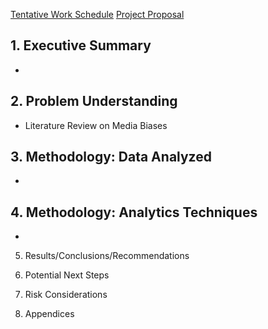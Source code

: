 [Tentative Work Schedule](https://docs.google.com/spreadsheets/d/1wKuUxDjGla84A0PknrEduSr4THQX8Uk1tx9OrzWIkRs/edit?usp=sharing)
[Project Proposal](DNSC%206317%20-%20Business%20Analytics%20Practicum/UL-DSRI.docx.pdf)
## 1. Executive Summary
* 

## 2. Problem Understanding
* Literature Review on Media Biases

## 3. Methodology: Data Analyzed
* 

## 4. Methodology: Analytics Techniques
* 



5. Results/Conclusions/Recommendations


6. Potential Next Steps


7. Risk Considerations


8. Appendices


